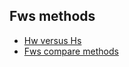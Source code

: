 ## Fws methods

- [Hw versus Hs](hw_vs_hs.ipynb)
- [Fws compare methods](fws_compare_methods.ipynb)
